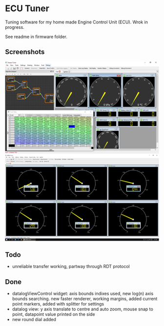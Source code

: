
# ECU Tuner

Tuning software for my home made Engine Control Unit (ECU). Wrok in progress.

See readme in firmware folder.

## Screenshots
![screenshot 1](./Screenshots/sc2.png)
![screenshot 2](./Screenshots/sc1.png)

## Todo
- unreliable transfer working, partway through RDT protocol

## Done
- datalogViewControl widget: axis bounds indixes used, new log(n) axis bounds searching. new faster renderer, working margins, added current point markers, added with splitter for settings
- datalog view: y axis translate to centre and auto zoom, mouse snap to point, datapoint value printed on the side
- new round dial added
